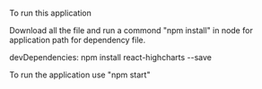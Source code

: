 To run this application

Download all the file and run a commond "npm install" in node for application path for dependency file.

devDependencies: npm install react-highcharts --save

To run the application use "npm start"
 
